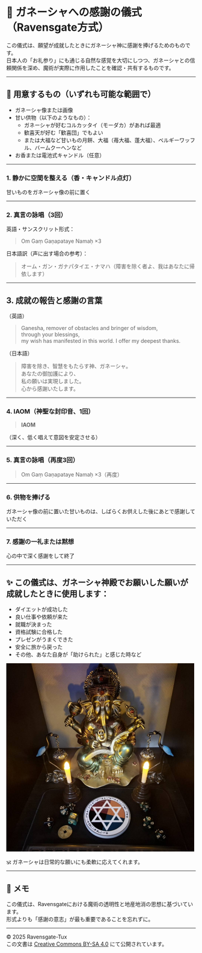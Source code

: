 # 🐘 ガネーシャへの感謝の儀式（Ravensgate方式）

この儀式は、願望が成就したときにガネーシャ神に感謝を捧げるためのものです。  
日本人の「お礼参り」にも通じる自然な感覚を大切にしつつ、ガネーシャとの信頼関係を深め、魔術が実際に作用したことを確認・共有するものです。

---

## 🧂 用意するもの（いずれも可能な範囲で）

- ガネーシャ像または画像
- 甘い供物（以下のようなもの）：
  - ガネーシャが好むコルカッタイ（モーダカ）があれば最適
  - 歓喜天が好む「歓喜団」でもよい
  - または大福など甘いもの月餅、大福（苺大福、蓬大福）、ベルギーワッフル、バームクーヘンなど
- お香または電池式キャンドル（任意）

---

### 1. 静かに空間を整える（香・キャンドル点灯）

甘いものをガネーシャ像の前に置く

---

### 2. 真言の詠唱（3回）

英語・サンスクリット形式：
> Om Gaṃ Gaṇapataye Namaḥ ×3

日本語訳（声に出す場合の参考）：
> オーム・ガン・ガナパタイエ・ナマハ（障害を除く者よ、我はあなたに帰依します）

---

## 3. 成就の報告と感謝の言葉

（英語）
> Ganesha, remover of obstacles and bringer of wisdom,  
> through your blessings,  
> my wish has manifested in this world.
> I offer my deepest thanks.

（日本語）
> 障害を除き、智慧をもたらす神、ガネーシャ。  
> あなたの御加護により、  
> 私の願いは実現しました。  
> 心から感謝いたします。

---

### 4. IAOM（神聖な封印音、1回）

> **IAOM**

（深く、低く唱えて意図を安定させる）

---

### 5. 真言の詠唱（再度3回）

> Om Gaṃ Gaṇapataye Namaḥ ×3（再度）

---

### 6. 供物を捧げる

ガネーシャ像の前に置いた甘いものは、しばらくお供えした後にあとで感謝していただく

---

### 7. 感謝の一礼または黙想

心の中で深く感謝をして終了

---

## ✨ この儀式は、ガネーシャ神殿でお願いした願いが成就したときに使用します：

- ダイエットが成功した
- 良い仕事や依頼が来た
- 就職が決まった
- 資格試験に合格した
- プレゼンがうまくできた
- 安全に旅から戻った
- その他、あなた自身が「助けられた」と感じた時など

<img src="ganesha_temple.jpg" width="500">

🕉️ ガネーシャは日常的な願いにも柔軟に応えてくれます。

---

## 🐌 メモ

この儀式は、Ravensgateにおける魔術の透明性と地産地消の思想に基づいています。  
形式よりも「感謝の意志」が最も重要であることを忘れずに。

---

© 2025 Ravensgate-Tux  
この文書は [Creative Commons BY-SA 4.0](https://creativecommons.org/licenses/by-sa/4.0/deed.ja) にて公開されています。
